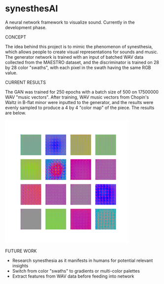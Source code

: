 # synesthesAI
A neural network framework to visualize sound.
Currently in the development phase.

CONCEPT

The idea behind this project is to mimic the phenomenon of synesthesia, which allows people to create visual representations
for sounds and music. The generator network is trained with an input of batched WAV data collected from the MAESTRO dataset, and 
the discriminator is trained on 28 by 28 color "swaths", with each pixel in the swath having the same RGB value. 

CURRENT RESULTS

The GAN was trained for 250 epochs with a batch size of 500 on 17500000 WAV "music vectors". After training, WAV music vectors from 
Chopin's Waltz in B-flat minor were inputted to the generator, and the results were evenly sampled to produce a 4 by 4 "color map" of
the piece. The results are below.

![results](results/test1_even_dist.png)

FUTURE WORK

- Research synesthesia as it manifests in humans for potential relevant insights
- Switch from color "swaths" to gradients or multi-color palettes
- Extract features from WAV data before feeding into network


